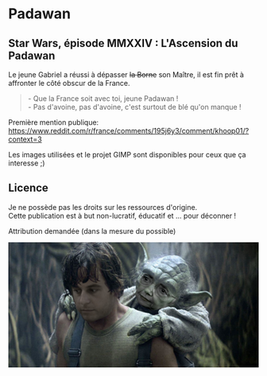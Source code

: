 # Padawan
Star Wars, épisode MMXXIV : L'Ascension du Padawan
---
Le jeune Gabriel a réussi à dépasser ~~la Borne~~ son Maître, il est fin prêt à affronter le côté obscur de la France.

>  \- Que la France soit avec toi, jeune Padawan !  
>  \- Pas d'avoine, pas d'avoine, c'est surtout de blé qu'on manque !

Première mention publique:  
https://www.reddit.com/r/france/comments/195j6y3/comment/khoop01/?context=3

Les images utilisées et le projet GIMP sont disponibles pour ceux que ça interesse ;)

Licence
---
Je ne possède pas les droits sur les ressources d'origine.  
Cette publication est à but non-lucratif, éducatif et ... pour déconner !  

Attribution demandée (dans la mesure du possible)

![](https://raw.githubusercontent.com/BobSynfig/Padawan/main/Padawan.jpg)
